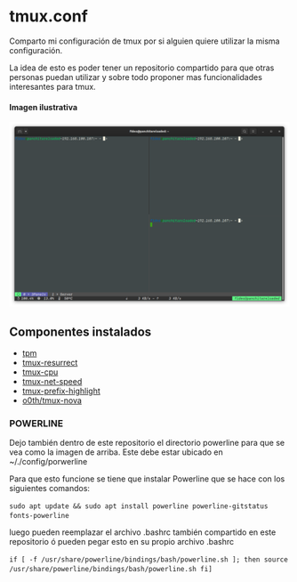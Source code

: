 # tmux.conf
Comparto mi configuración de tmux por si alguien quiere utilizar la misma configuración.

La idea de esto es poder tener un repositorio compartido para que otras personas puedan utilizar y sobre todo proponer mas funcionalidades interesantes para tmux.

#### Imagen ilustrativa

![Imagen ilustrativa de tmux](/asset/TerminalMultiplexer.png)



## Componentes instalados

- [tpm](https://github.com/tmux-plugins/tpm)
- [tmux-resurrect](https://github.com/tmux-plugins/tmux-resurrect)
- [tmux-cpu](https://github.com/tmux-plugins/tmux-cpu)
- [tmux-net-speed](https://github.com/tmux-plugins/tmux-net-speed)
- [tmux-prefix-highlight](https://github.com/tmux-plugins/tmux-prefix-highlight)
- [o0th/tmux-nova](https://github.com/o0th/tmux-nova)

### POWERLINE

Dejo también dentro de este repositorio el directorio powerline para que se vea como la imagen de arriba. Este debe estar ubicado en ~/./config/porwerline

Para que esto funcione se tiene que instalar Powerline que se hace con los siguientes comandos:

``sudo apt update && sudo apt install powerline powerline-gitstatus fonts-powerline``

luego pueden reemplazar el archivo .bashrc también compartido en este repositorio ó pueden pegar esto en su propio archivo .bashrc

``if [ -f /usr/share/powerline/bindings/bash/powerline.sh ]; then
source /usr/share/powerline/bindings/bash/powerline.sh
fi]``
